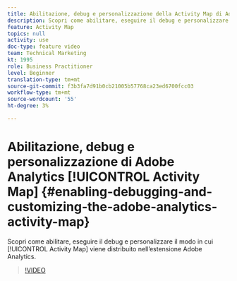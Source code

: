 ```yaml
---
title: Abilitazione, debug e personalizzazione della Activity Map di Adobe Analytics
description: Scopri come abilitare, eseguire il debug e personalizzare il modo in cui Activity Map viene distribuito nell’estensione Adobe Analytics.
feature: Activity Map
topics: null
activity: use
doc-type: feature video
team: Technical Marketing
kt: 1995
role: Business Practitioner
level: Beginner
translation-type: tm+mt
source-git-commit: f3b3fa7d91b0cb21005b57768ca23ed6700fcc03
workflow-type: tm+mt
source-wordcount: '55'
ht-degree: 3%

---
```



# Abilitazione, debug e personalizzazione di Adobe Analytics [!UICONTROL Activity Map] {#enabling-debugging-and-customizing-the-adobe-analytics-activity-map}

Scopri come abilitare, eseguire il debug e personalizzare il modo in cui [!UICONTROL Activity Map] viene distribuito nell’estensione Adobe Analytics.

>[!VIDEO](https://video.tv.adobe.com/v/25878?quality=12)
